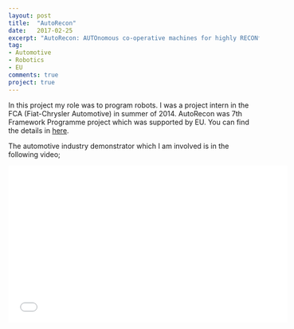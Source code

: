 ```yaml
---
layout: post
title:  "AutoRecon"
date:   2017-02-25
excerpt: "AutoRecon: AUTOnomous co-operative machines for highly RECONfigurable assembly operations of the future"
tag:
- Automotive
- Robotics
- EU
comments: true
project: true
---
```


In this project my role was to program robots. I was a project intern in the FCA (Fiat-Chrysler Automotive) in summer of 2014.
AutoRecon was 7th Framework Programme project which was supported by EU. You can find the details in <a href="http://www.autorecon.eu" rel="nofollow">here</a>.

The automotive industry demonstrator which I am involved is in the following video;

<iframe width="560" height="315" src="//www.youtube.com/embed/cVwoOAO6z3U" frameborder="0"> </iframe>

